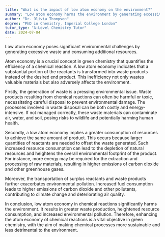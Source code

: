 ```yaml
---
title: "What is the impact of low atom economy on the environment?"
summary: "Low atom economy harms the environment by generating excessive waste and depleting resources, highlighting the need for more efficient chemical processes to reduce ecological impact."
author: "Dr. Olivia Thompson"
degree: "PhD in Chemistry, Imperial College London"
tutor_type: "A-Level Chemistry Tutor"
date: 2024-07-04
---
```


Low atom economy poses significant environmental challenges by generating excessive waste and consuming additional resources.

Atom economy is a crucial concept in green chemistry that quantifies the efficiency of a chemical reaction. A low atom economy indicates that a substantial portion of the reactants is transformed into waste products instead of the desired end product. This inefficiency not only wastes valuable materials but also adversely affects the environment.

Firstly, the generation of waste is a pressing environmental issue. Waste products resulting from chemical reactions can often be harmful or toxic, necessitating careful disposal to prevent environmental damage. The processes involved in waste disposal can be both costly and energy-intensive. If not managed correctly, these waste materials can contaminate air, water, and soil, posing risks to wildlife and potentially harming human health.

Secondly, a low atom economy implies a greater consumption of resources to achieve the same amount of product. This occurs because larger quantities of reactants are needed to offset the waste generated. Such increased resource consumption can lead to the depletion of natural resources and heightens the overall environmental footprint of the product. For instance, more energy may be required for the extraction and processing of raw materials, resulting in higher emissions of carbon dioxide and other greenhouse gases.

Moreover, the transportation of surplus reactants and waste products further exacerbates environmental pollution. Increased fuel consumption leads to higher emissions of carbon dioxide and other pollutants, contributing to climate change and deteriorating air quality.

In conclusion, low atom economy in chemical reactions significantly harms the environment. It results in greater waste production, heightened resource consumption, and increased environmental pollution. Therefore, enhancing the atom economy of chemical reactions is a vital objective in green chemistry, with the aim of making chemical processes more sustainable and less detrimental to the environment.
    